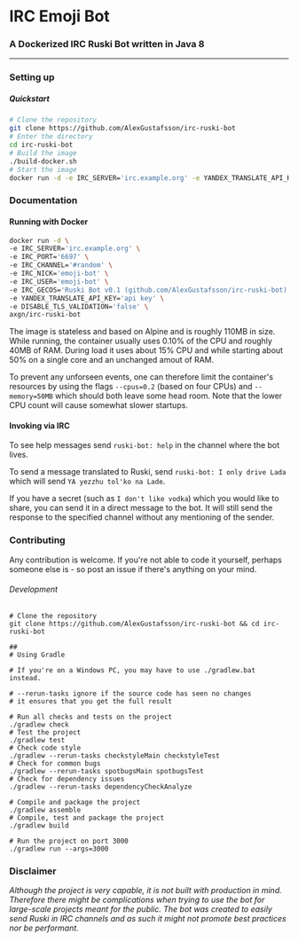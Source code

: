 # IRC Emoji Bot
### A Dockerized IRC Ruski Bot written in Java 8
***

### Setting up

##### Quickstart

```Bash
# Clone the repository
git clone https://github.com/AlexGustafsson/irc-ruski-bot
# Enter the directory
cd irc-ruski-bot
# Build the image
./build-docker.sh
# Start the image
docker run -d -e IRC_SERVER='irc.example.org' -e YANDEX_TRANSLATE_API_KEY='api key' --restart always axgn/irc-ruski-bot
```

### Documentation

#### Running with Docker

```Bash
docker run -d \
-e IRC_SERVER='irc.example.org' \
-e IRC_PORT='6697' \
-e IRC_CHANNEL='#random' \
-e IRC_NICK='emoji-bot' \
-e IRC_USER='emoji-bot' \
-e IRC_GECOS='Ruski Bot v0.1 (github.com/AlexGustafsson/irc-ruski-bot)' \
-e YANDEX_TRANSLATE_API_KEY='api key' \
-e DISABLE_TLS_VALIDATION='false' \
axgn/irc-ruski-bot
```

The image is stateless and based on Alpine and is roughly 110MB in size. While running, the container usually uses 0.10% of the CPU and roughly 40MB of RAM. During load it uses about 15% CPU and while starting about 50% on a single core and an unchanged amout of RAM.

To prevent any unforseen events, one can therefore limit the container's resources by using the flags `--cpus=0.2` (based on four CPUs) and `--memory=50MB` which should both leave some head room. Note that the lower CPU count will cause somewhat slower startups.

#### Invoking via IRC

To see help messages send `ruski-bot: help` in the channel where the bot lives.

To send a message translated to Ruski, send `ruski-bot: I only drive Lada` which will send `YA yezzhu tol'ko na Lade`.

If you have a secret (such as `I don't like vodka`) which you would like to share, you can send it in a direct message to the bot. It will still send the response to the specified channel without any mentioning of the sender.

### Contributing

Any contribution is welcome. If you're not able to code it yourself, perhaps someone else is - so post an issue if there's anything on your mind.

###### Development

```
# Clone the repository
git clone https://github.com/AlexGustafsson/irc-ruski-bot && cd irc-ruski-bot

##
# Using Gradle

# If you're on a Windows PC, you may have to use ./gradlew.bat instead.

# --rerun-tasks ignore if the source code has seen no changes
# it ensures that you get the full result

# Run all checks and tests on the project
./gradlew check
# Test the project
./gradlew test
# Check code style
./gradlew --rerun-tasks checkstyleMain checkstyleTest
# Check for common bugs
./gradlew --rerun-tasks spotbugsMain spotbugsTest
# Check for dependency issues
./gradlew --rerun-tasks dependencyCheckAnalyze

# Compile and package the project
./gradlew assemble
# Compile, test and package the project
./gradlew build

# Run the project on port 3000
./gradlew run --args=3000
```

### Disclaimer

_Although the project is very capable, it is not built with production in mind. Therefore there might be complications when trying to use the bot for large-scale projects meant for the public. The bot was created to easily send Ruski in IRC channels and as such it might not promote best practices nor be performant._
